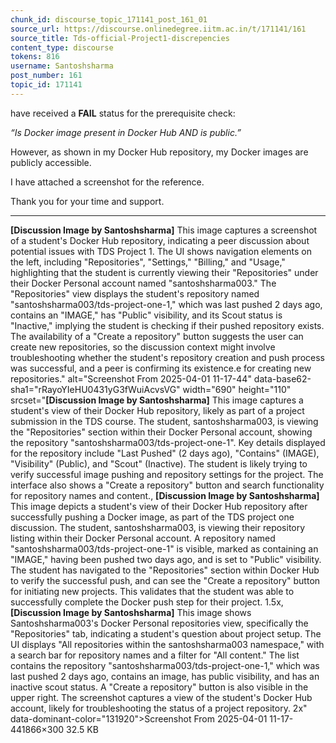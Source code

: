 ```yaml
---
chunk_id: discourse_topic_171141_post_161_01
source_url: https://discourse.onlinedegree.iitm.ac.in/t/171141/161
source_title: Tds-official-Project1-discrepencies
content_type: discourse
tokens: 816
username: Santoshsharma
post_number: 161
topic_id: 171141
---
```


 have received a **FAIL** status for the prerequisite check:

*“Is Docker image present in Docker Hub AND is public.”*

However, as shown in my Docker Hub repository, my Docker images are publicly accessible.

I have attached a screenshot for the reference.

Thank you for your time and support.

---

**[Discussion Image by Santoshsharma]** This image captures a screenshot of a student's Docker Hub repository, indicating a peer discussion about potential issues with TDS Project 1. The UI shows navigation elements on the left, including "Repositories", "Settings," "Billing," and "Usage," highlighting that the student is currently viewing their "Repositories" under their Docker Personal account named "santoshsharma003." The "Repositories" view displays the student's repository named "santoshsharma003/tds-project-one-1," which was last pushed 2 days ago, contains an "IMAGE," has "Public" visibility, and its Scout status is "Inactive," implying the student is checking if their pushed repository exists. The availability of a "Create a repository" button suggests the user can create new repositories, so the discussion context might involve troubleshooting whether the student's repository creation and push process was successful, and a peer is confirming its existence.e for creating new repositories." alt="Screenshot From 2025-04-01 11-17-44" data-base62-sha1="rRayoYIeHU0431yG3fWuiAcvsVG" width="690" height="110" srcset="**[Discussion Image by Santoshsharma]** This image captures a student's view of their Docker Hub repository, likely as part of a project submission in the TDS course. The student, santoshsharma003, is viewing the "Repositories" section within their Docker Personal account, showing the repository "santoshsharma003/tds-project-one-1". Key details displayed for the repository include "Last Pushed" (2 days ago), "Contains" (IMAGE), "Visibility" (Public), and "Scout" (Inactive). The student is likely trying to verify successful image pushing and repository settings for the project. The interface also shows a "Create a repository" button and search functionality for repository names and content., **[Discussion Image by Santoshsharma]** This image depicts a student's view of their Docker Hub repository after successfully pushing a Docker image, as part of the TDS project one discussion. The student, santoshsharma003, is viewing their repository listing within their Docker Personal account. A repository named "santoshsharma003/tds-project-one-1" is visible, marked as containing an "IMAGE," having been pushed two days ago, and is set to "Public" visibility. The student has navigated to the "Repositories" section within Docker Hub to verify the successful push, and can see the "Create a repository" button for initiating new projects. This validates that the student was able to successfully complete the Docker push step for their project. 1.5x, **[Discussion Image by Santoshsharma]** This image shows Santoshsharma003's Docker Personal repositories view, specifically the "Repositories" tab, indicating a student's question about project setup. The UI displays "All repositories within the santoshsharma003 namespace," with a search bar for repository names and a filter for "All content." The list contains the repository "santoshsharma003/tds-project-one-1," which was last pushed 2 days ago, contains an image, has public visibility, and has an inactive scout status. A "Create a repository" button is also visible in the upper right. The screenshot captures a view of the student's Docker Hub account, likely for troubleshooting the status of a project repository. 2x" data-dominant-color="131920">Screenshot From 2025-04-01 11-17-441866×300 32.5 KB
